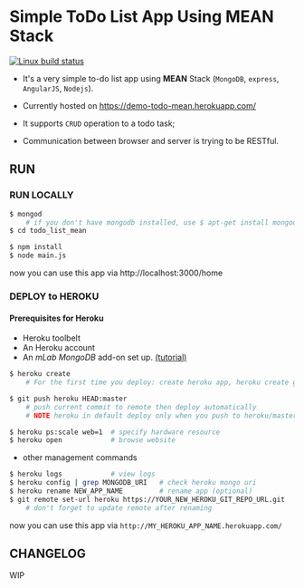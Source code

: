# Simple ToDo List App Using MEAN Stack

[![Linux build status](https://travis-ci.org/liuderchi/todo-list-mean.svg?branch=master)](https://travis-ci.org/liuderchi/todo-list-mean)

* It's a very simple to-do list app using __MEAN__ Stack (`MongoDB`, `express`, `AngularJS`, `Nodejs`).
* Currently hosted on https://demo-todo-mean.herokuapp.com/

* It supports `CRUD` operation to a todo task;
* Communication between browser and server is trying to be RESTful.


## RUN

### RUN LOCALLY

```bash
$ mongod  
    # if you don't have mongodb installed, use $ apt-get install mongodb
$ cd todo_list_mean

$ npm install
$ node main.js
```

now you can use this app via http://localhost:3000/home


### DEPLOY to HEROKU

#### Prerequisites for Heroku

  - Heroku toolbelt
  - An Heroku account
  - An _mLab MongoDB_ add-on set up. [(tutorial)](https://scotch.io/tutorials/use-mongodb-with-a-node-application-on-heroku)


```bash
$ heroku create
    # For the first time you deploy: create heroku app, heroku create git remote for you named 'heroku'

$ git push heroku HEAD:master
    # push current commit to remote then deploy automatically
    # NOTE heroku in default deploy only when you push to heroku/master

$ heroku ps:scale web=1  # specify hardware resource
$ heroku open            # browse website
```

  - other management commands

```bash
$ heroku logs            # view logs
$ heroku config | grep MONGODB_URI   # check heroku mongo uri
$ heroku rename NEW_APP_NAME         # rename app (optional)
$ git remote set-url heroku https://YOUR_NEW_HEROKU_GIT_REPO_URL.git
    # don't forget to update remote after renaming
```

now you can use this app via `http://MY_HEROKU_APP_NAME.herokuapp.com/`


## CHANGELOG

WIP
